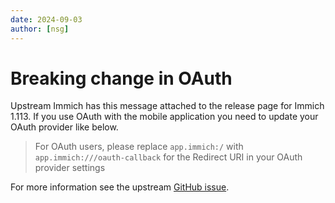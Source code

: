```yaml
---
date: 2024-09-03
author: [nsg]
---
```


# Breaking change in OAuth

Upstream Immich has this message attached to the release page for Immich 1.113. If you use OAuth with the mobile application you need to update your OAuth provider like below.

> For OAuth users, please replace `app.immich:/` with `app.immich:///oauth-callback` for the Redirect URI in your OAuth provider settings

For more information see the upstream [GitHub issue](https://github.com/immich-app/immich/pull/10832).
